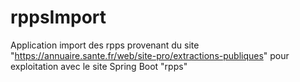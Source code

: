 # rppsImport
Application import des rpps provenant du site "https://annuaire.sante.fr/web/site-pro/extractions-publiques" pour exploitation avec le site Spring Boot "rpps"

